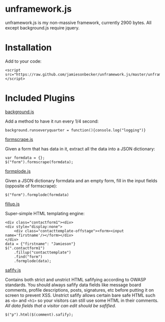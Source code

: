 unframework.js
==============

unframework.js is my non-massive framework, currently 2900 bytes. All except background.js require jquery.

Installation
============

Add to your code:

    <script src="https://raw.github.com/jamiesonbecker/unframework.js/master/unframework.js"></script>


Included Plugins
================

[background.js](https://github.com/jamiesonbecker/background.js)

Add a method to have it run every 1/4 second:

    background.runseveryquarter = function(){console.log("logging")}



[formscrape.js](https://github.com/jamiesonbecker/formscrape.js)

Given a form that has data in it, extract all the data into a JSON dictionary:

    var formdata = {};
    $("form").formscrape(formdata);



[formplode.js](https://github.com/jamiesonbecker/formplode.js)

Given a JSON dictionary formdata and an empty form, fill in the input fields (opposite of formscrape):

    $("form").formplode(formdata)



[fillup.js](https://github.com/jamiesonbecker/fillup.js)

Super-simple HTML templating engine:

    <div class="contactform1"><div>
    <div style="display:none">
        <div class="contacttemplate-offstage"><form><input name='firstname'/></form></div>
    </div>
    data = {"firstname": "Jamieson"}
    $(".contactform1")
        .fillup("contacttemplate")
        .find("form")
        .formplode(data);


[safify.js](https://github.com/jamiesonbecker/safify.js)

Contains both strict and unstrict HTML safifying according to OWASP standards. You should always safify data fields like message board comments, profile descriptions, posts, signatures, etc before putting it on screen to prevent XSS. Unstrict safify allows certain bare safe HTML such as `<b>` and `<h1>` so your visitors can still use some HTML in their comments. *All data fields that a visitor can edit should be safified.*

    $("p").html($(comment).safify);



